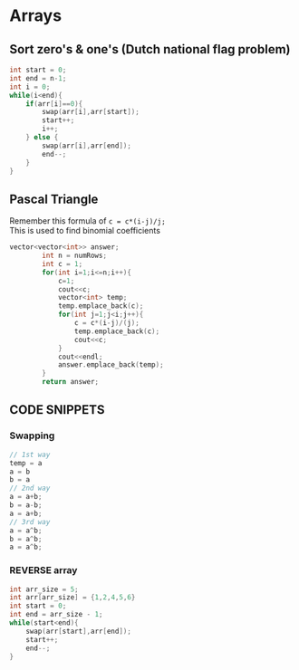 # Arrays

## Sort zero's & one's (Dutch national flag problem)

```c++
int start = 0;
int end = n-1;
int i = 0;
while(i<end){
    if(arr[i]==0){
        swap(arr[i],arr[start]);
        start++;
        i++;
    } else {
        swap(arr[i],arr[end]);
        end--;
    }
}
```

## Pascal Triangle

Remember this formula of `c = c*(i-j)/j;`  
This is used to find binomial coefficients

```c++
vector<vector<int>> answer;
        int n = numRows;
        int c = 1;
        for(int i=1;i<=n;i++){
            c=1;
            cout<<c;
            vector<int> temp;
            temp.emplace_back(c);
            for(int j=1;j<i;j++){
                c = c*(i-j)/(j);
                temp.emplace_back(c);
                cout<<c;
            }
            cout<<endl;
            answer.emplace_back(temp);
        }
        return answer;
```

## CODE SNIPPETS

### Swapping

```c++
// 1st way
temp = a
a = b
b = a
// 2nd way
a = a+b;
b = a-b;
a = a+b;
// 3rd way
a = a^b;
b = a^b;
a = a^b;
```

### REVERSE array

```c++
int arr_size = 5;
int arr[arr_size] = {1,2,4,5,6}
int start = 0;
int end = arr_size - 1;
while(start<end){
    swap(arr[start],arr[end]);
    start++;
    end--;
}
```
